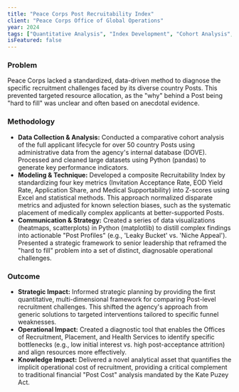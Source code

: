 ```yaml
---
title: "Peace Corps Post Recruitability Index"
client: "Peace Corps Office of Global Operations"
year: 2024
tags: ["Quantitative Analysis", "Index Development", "Cohort Analysis", "Data Visualization", "Strategic Planning"]
isFeatured: false
---
```


### Problem

Peace Corps lacked a standardized, data-driven method to diagnose the specific recruitment challenges faced by its diverse country Posts. This prevented targeted resource allocation, as the "why" behind a Post being "hard to fill" was unclear and often based on anecdotal evidence.

### Methodology

*   **Data Collection & Analysis:** Conducted a comparative cohort analysis of the full applicant lifecycle for over 50 country Posts using administrative data from the agency's internal database (DOVE). Processed and cleaned large datasets using Python (pandas) to generate key performance indicators.
*   **Modeling & Technique:** Developed a composite Recruitability Index by standardizing four key metrics (Invitation Acceptance Rate, EOD Yield Rate, Application Share, and Medical Supportability) into Z-scores using Excel and statistical methods. This approach normalized disparate metrics and adjusted for known selection biases, such as the systematic placement of medically complex applicants at better-supported Posts.
*   **Communication & Strategy:** Created a series of data visualizations (heatmaps, scatterplots) in Python (matplotlib) to distill complex findings into actionable "Post Profiles" (e.g., 'Leaky Bucket' vs. 'Niche Appeal'). Presented a strategic framework to senior leadership that reframed the "hard to fill" problem into a set of distinct, diagnosable operational challenges.

### Outcome

*   **Strategic Impact:** Informed strategic planning by providing the first quantitative, multi-dimensional framework for comparing Post-level recruitment challenges. This shifted the agency's approach from generic solutions to targeted interventions tailored to specific funnel weaknesses.
*   **Operational Impact:** Created a diagnostic tool that enables the Offices of Recruitment, Placement, and Health Services to identify specific bottlenecks (e.g., low initial interest vs. high post-acceptance attrition) and align resources more effectively.
*   **Knowledge Impact:** Delivered a novel analytical asset that quantifies the implicit operational cost of recruitment, providing a critical complement to traditional financial "Post Cost" analysis mandated by the Kate Puzey Act.